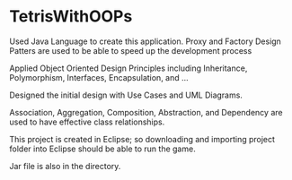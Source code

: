 # TetrisWithOOPs
Used Java Language to create this application. Proxy and Factory Design Patters are used to be able to speed up the development process

Applied Object Oriented Design Principles including Inheritance, Polymorphism, Interfaces, Encapsulation, and ...

Designed the initial design with Use Cases and UML Diagrams.

Association, Aggregation, Composition, Abstraction, and Dependency are used to have effective class relationships.

This project is created in Eclipse; so downloading and importing project folder into Eclipse should be able to run the game. 

Jar file is also in the directory. 
